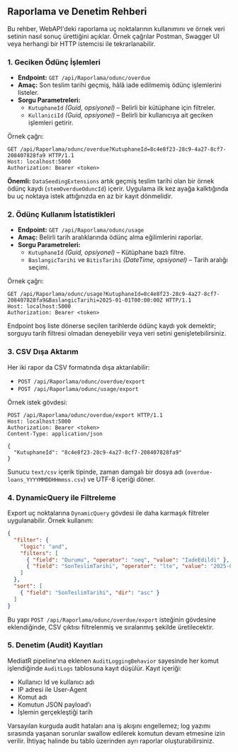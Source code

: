 ## Raporlama ve Denetim Rehberi

Bu rehber, WebAPI'deki raporlama uç noktalarının kullanımını ve örnek veri setinin nasıl sonuç ürettiğini açıklar. Örnek çağrılar Postman, Swagger UI veya herhangi bir HTTP istemcisi ile tekrarlanabilir.

### 1. Geciken Ödünç İşlemleri

- **Endpoint:** `GET /api/Raporlama/odunc/overdue`
- **Amaç:** Son teslim tarihi geçmiş, hâlâ iade edilmemiş ödünç işlemlerini listeler.
- **Sorgu Parametreleri:**
  - `KutuphaneId` *(Guid, opsiyonel)* – Belirli bir kütüphane için filtreler.
  - `KullaniciId` *(Guid, opsiyonel)* – Belirli bir kullanıcıya ait geciken işlemleri getirir.

Örnek çağrı:

```http
GET /api/Raporlama/odunc/overdue?KutuphaneId=8c4e8f23-28c9-4a27-8cf7-208407828fa9 HTTP/1.1
Host: localhost:5000
Authorization: Bearer <token>
```

**Önemli:** `DataSeedingExtensions` artık geçmiş teslim tarihi olan bir örnek ödünç kaydı (`stemOverdueOduncId`) içerir. Uygulama ilk kez ayağa kalktığında bu uç noktaya istek attığınızda en az bir kayıt dönmelidir.

### 2. Ödünç Kullanım İstatistikleri

- **Endpoint:** `GET /api/Raporlama/odunc/usage`
- **Amaç:** Belirli tarih aralıklarında ödünç alma eğilimlerini raporlar.
- **Sorgu Parametreleri:**
  - `KutuphaneId` *(Guid, opsiyonel)* – Kütüphane bazlı filtre.
  - `BaslangicTarihi` ve `BitisTarihi` *(DateTime, opsiyonel)* – Tarih aralığı seçimi.

Örnek çağrı:

```http
GET /api/Raporlama/odunc/usage?KutuphaneId=8c4e8f23-28c9-4a27-8cf7-208407828fa9&BaslangicTarihi=2025-01-01T00:00:00Z HTTP/1.1
Host: localhost:5000
Authorization: Bearer <token>
```

Endpoint boş liste dönerse seçilen tarihlerde ödünç kaydı yok demektir; sorguyu tarih filtresi olmadan deneyebilir veya veri setini genişletebilirsiniz.

### 3. CSV Dışa Aktarım

Her iki rapor da CSV formatında dışa aktarılabilir:

- `POST /api/Raporlama/odunc/overdue/export`
- `POST /api/Raporlama/odunc/usage/export`

Örnek istek gövdesi:

```http
POST /api/Raporlama/odunc/overdue/export HTTP/1.1
Host: localhost:5000
Authorization: Bearer <token>
Content-Type: application/json

{
  "KutuphaneId": "8c4e8f23-28c9-4a27-8cf7-208407828fa9"
}
```

Sunucu `text/csv` içerik tipinde, zaman damgalı bir dosya adı (`overdue-loans_YYYYMMDDHHmmss.csv`) ve UTF-8 içeriği döner.

### 4. DynamicQuery ile Filtreleme

Export uç noktalarına `DynamicQuery` gövdesi ile daha karmaşık filtreler uygulanabilir. Örnek kullanım:

```json
{
  "filter": {
    "logic": "and",
    "filters": [
      { "field": "Durumu", "operator": "neq", "value": "IadeEdildi" },
      { "field": "SonTeslimTarihi", "operator": "lte", "value": "2025-02-01T00:00:00Z" }
    ]
  },
  "sort": [
    { "field": "SonTeslimTarihi", "dir": "asc" }
  ]
}
```

Bu yapı `POST /api/Raporlama/odunc/overdue/export` isteğinin gövdesine eklendiğinde, CSV çıktısı filtrelenmiş ve sıralanmış şekilde üretilecektir.

### 5. Denetim (Audit) Kayıtları

MediatR pipeline’ına eklenen `AuditLoggingBehavior` sayesinde her komut işlendiğinde `AuditLogs` tablosuna kayıt düşülür. Kayıt içeriği:

- Kullanıcı Id ve kullanıcı adı
- IP adresi ile User-Agent
- Komut adı
- Komutun JSON payload’ı
- İşlemin gerçekleştiği tarih

Varsayılan kurguda audit hataları ana iş akışını engellemez; log yazımı sırasında yaşanan sorunlar swallow edilerek komutun devam etmesine izin verilir. İhtiyaç halinde bu tablo üzerinden ayrı raporlar oluşturabilirsiniz.
